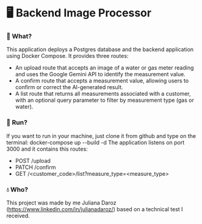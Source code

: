 # 🖥️ Backend Image Processor

### 💾 What?
This application deploys a Postgres database and the backend application using Docker Compose. It provides three routes:
- An upload route that accepts an image of a water or gas meter reading and uses the Google Gemini API to identify the measurement value.
- A confirm route that accepts a measurement value, allowing users to confirm or correct the AI-generated result.
- A list route that returns all measurements associated with a customer, with an optional query parameter to filter by measurement type (gas or water).

### 💨 Run?
If you want to run in your machine, just clone it from github and type on the terminal:
     docker-compose up --build -d
The application listens on port 3000 and it contains this routes:
- POST /upload
- PATCH /confirm
- GET /<customer_code>/list?measure_type=<measure_type>
     

### 💧 Who?
This project was made by me Juliana Daroz (https://www.linkedin.com/in/julianadaroz/) based on a technical test I received.